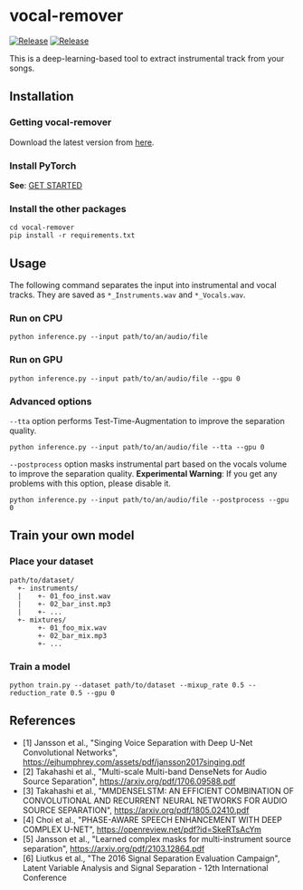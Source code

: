 # vocal-remover

[![Release](https://img.shields.io/github/release/tsurumeso/vocal-remover.svg)](https://github.com/tsurumeso/vocal-remover/releases/latest)
[![Release](https://img.shields.io/github/downloads/tsurumeso/vocal-remover/total.svg)](https://github.com/tsurumeso/vocal-remover/releases)

This is a deep-learning-based tool to extract instrumental track from your songs.

## Installation

### Getting vocal-remover
Download the latest version from [here](https://github.com/tsurumeso/vocal-remover/releases).

### Install PyTorch
**See**: [GET STARTED](https://pytorch.org/get-started/locally/)

### Install the other packages
```
cd vocal-remover
pip install -r requirements.txt
```

## Usage
The following command separates the input into instrumental and vocal tracks. They are saved as `*_Instruments.wav` and `*_Vocals.wav`.

### Run on CPU
```
python inference.py --input path/to/an/audio/file
```

### Run on GPU
```
python inference.py --input path/to/an/audio/file --gpu 0
```

### Advanced options
`--tta` option performs Test-Time-Augmentation to improve the separation quality.
```
python inference.py --input path/to/an/audio/file --tta --gpu 0
```

`--postprocess` option masks instrumental part based on the vocals volume to improve the separation quality.
**Experimental Warning**: If you get any problems with this option, please disable it.
```
python inference.py --input path/to/an/audio/file --postprocess --gpu 0
```

## Train your own model

### Place your dataset
```
path/to/dataset/
  +- instruments/
  |    +- 01_foo_inst.wav
  |    +- 02_bar_inst.mp3
  |    +- ...
  +- mixtures/
       +- 01_foo_mix.wav
       +- 02_bar_mix.mp3
       +- ...
```

### Train a model
```
python train.py --dataset path/to/dataset --mixup_rate 0.5 --reduction_rate 0.5 --gpu 0
```

## References
- [1] Jansson et al., "Singing Voice Separation with Deep U-Net Convolutional Networks", https://ejhumphrey.com/assets/pdf/jansson2017singing.pdf
- [2] Takahashi et al., "Multi-scale Multi-band DenseNets for Audio Source Separation", https://arxiv.org/pdf/1706.09588.pdf
- [3] Takahashi et al., "MMDENSELSTM: AN EFFICIENT COMBINATION OF CONVOLUTIONAL AND RECURRENT NEURAL NETWORKS FOR AUDIO SOURCE SEPARATION", https://arxiv.org/pdf/1805.02410.pdf
- [4] Choi et al., "PHASE-AWARE SPEECH ENHANCEMENT WITH DEEP COMPLEX U-NET", https://openreview.net/pdf?id=SkeRTsAcYm
- [5] Jansson et al., "Learned complex masks for multi-instrument source separation", https://arxiv.org/pdf/2103.12864.pdf
- [6] Liutkus et al., "The 2016 Signal Separation Evaluation Campaign", Latent Variable Analysis and Signal Separation - 12th International Conference
